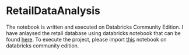 # RetailDataAnalysis

The notebook is written and executed on Databricks Community Edition. I have anlaysed the retail database using databricks notebook that can be found <a href="https://databricks-prod-cloudfront.cloud.databricks.com/public/4027ec902e239c93eaaa8714f173bcfc/4669898712322796/3679758509457287/2471861511158089/latest.html">here</a>. To execute the project, please import <a href="https://databricks-prod-cloudfront.cloud.databricks.com/public/4027ec902e239c93eaaa8714f173bcfc/4669898712322796/3679758509457287/2471861511158089/latest.html">this</a> notebook on databricks community edition.
